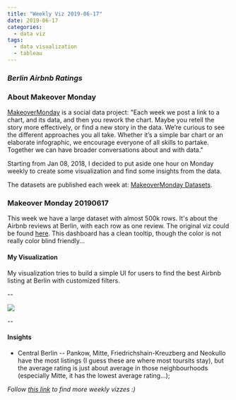 ```yaml
---
title: "Weekly Viz 2019-06-17"
date: 2019-06-17
categories:
  - data viz
tags:
  - data visualization
  - tableau
---
```


### *Berlin Airbnb Ratings*


### About Makeover Monday

[MakeoverMonday](http://www.makeovermonday.co.uk/) is a social data project:
"Each week we post a link to a chart, and its data, and then you rework the chart.
Maybe you retell the story more effectively, or find a new story in the data.
We’re curious to see the different approaches you all take. Whether it’s a simple bar chart or an elaborate infographic, we encourage everyone of all skills to partake.
Together we can have broader conversations about and with data."

Starting from Jan 08, 2018, I decided to put aside one hour on Monday weekly to create some visualization and find some insights from the data.

The datasets are published each week at: [MakeoverMonday Datasets](http://www.makeovermonday.co.uk/data/).

### Makeover Monday 20190617

This week we have a large dataset with almost 500k rows. It's about the Airbnb reviews at Berlin, with each row as one review. The original viz could be found [here](http://insideairbnb.com/berlin/?neighbourhood=&filterEntireHomes=false&filterHighlyAvailable=false&filterRecentReviews=false&filterMultiListings=false). This dashboard has a clean tooltip, though the color is not really color blind friendly...
  
#### My Visualization

My visualization tries to build a simple UI for users to find the best Airbnb listing at Berlin with customized filters.  

--  
<div class='tableauPlaceholder' id='viz1560824742744' style='position: relative'>
<noscript><a href='#'>
  <img alt=' ' src='https:&#47;&#47;public.tableau.com&#47;static&#47;images&#47;ma&#47;makeovermonday20190617&#47;FindYourAirbnbinBerlin&#47;1_rss.png' style='border: none' />
</a></noscript>
<object class='tableauViz'  style='display:none;'>
  <param name='host_url' value='https%3A%2F%2Fpublic.tableau.com%2F' />
  <param name='embed_code_version' value='3' />
  <param name='site_root' value='' />
  <param name='name' value='makeovermonday20190617&#47;FindYourAirbnbinBerlin' />
  <param name='tabs' value='no' />
  <param name='toolbar' value='yes' />
  <param name='static_image' value='https:&#47;&#47;public.tableau.com&#47;static&#47;images&#47;ma&#47;makeovermonday20190617&#47;FindYourAirbnbinBerlin&#47;1.png' />
  <param name='animate_transition' value='yes' />
  <param name='display_static_image' value='yes' />
  <param name='display_spinner' value='yes' />
  <param name='display_overlay' value='yes' />
  <param name='display_count' value='yes' />
</object></div>             
<script type='text/javascript'>          
  var divElement = document.getElementById('viz1560824742744');            
  var vizElement = divElement.getElementsByTagName('object')[0];             
  vizElement.style.width='800px';vizElement.style.height='827px';            
  var scriptElement = document.createElement('script');                  
  scriptElement.src = 'https://public.tableau.com/javascripts/api/viz_v1.js'; 
  vizElement.parentNode.insertBefore(scriptElement, vizElement);              
</script>
  
--  

#### Insights
* Central Berlin -- Pankow, Mitte, Friedrichshain-Kreuzberg and Neokullo have the most listings (I guess these are where most toursits stay), but the average rating is just about average in those neighbourhoods (especially Mitte, it has the lowest average rating...);  


*Follow [this link](https://yudong-94.github.io/personal-website/project/MakeOverMonday2019/) to find more weekly vizzes :)*